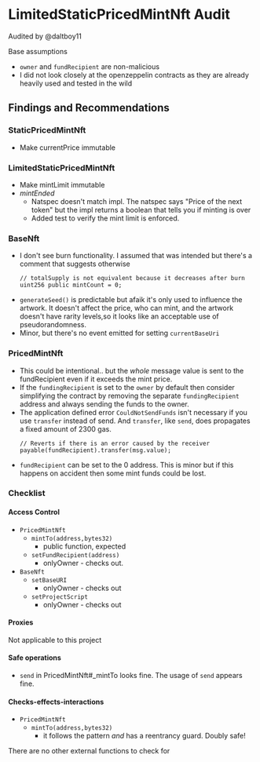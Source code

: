 # LimitedStaticPricedMintNft Audit
Audited by @daltboy11

Base assumptions
- `owner` and `fundRecipient` are non-malicious
- I did not look closely at the openzeppelin contracts as they are already heavily used and tested in the wild

## Findings and Recommendations

### StaticPricedMintNft
- Make currentPrice immutable

### LimitedStaticPricedMintNft
- Make mintLimit immutable
- _mintEnded_
    - Natspec doesn't match impl. The natspec says "Price of the next token" but the impl returns
      a boolean that tells you if minting is over
    - Added test to verify the mint limit is enforced.

### BaseNft
- I don't see burn functionality. I assumed that was intended but there's a comment that suggests otherwise
  ```
  // totalSupply is not equivalent because it decreases after burn
  uint256 public mintCount = 0;
  ```
- `generateSeed()` is predictable but afaik it's only used to influence the artwork. It doesn't affect the price,
  who can mint, and the artwork doesn't have rarity levels,so it looks like an acceptable use of pseudorandomness.
- Minor, but there's no event emitted for setting `currentBaseUri`

### PricedMintNft
- This could be intentional.. but the _whole_ message value is sent to the fundRecipient even if it exceeds the mint price.
- If the `fundingRecipient` is set to the `owner` by default then consider simplifying the contract by removing the
  separate `fundingRecipient` address and always sending the funds to the owner.
- The application defined error `CouldNotSendFunds` isn't necessary if you use `transfer` instead of send.
  And `transfer`, like `send`, does propagates a fixed amount of 2300 gas.
  ```
  // Reverts if there is an error caused by the receiver
  payable(fundRecipient).transfer(msg.value);
  ```
- `fundRecipient` can be set to the 0 address. This is minor but if this happens on accident then some mint funds could be lost.

### Checklist

#### Access Control
- `PricedMintNft`
  - `mintTo(address,bytes32)`
    - public function, expected
  - `setFundRecipient(address)`
    - onlyOwner - checks out.
- `BaseNft`
  - `setBaseURI`
    - onlyOwner - checks out
  - `setProjectScript`
    - onlyOwner - checks out


#### Proxies
Not applicable to this project

#### Safe operations
- `send` in PricedMintNft#_mintTo looks fine. The usage of `send` appears fine.

#### Checks-effects-interactions
- `PricedMintNft`
  - `mintTo(address,bytes32)`
    - it follows the pattern _and_ has a reentrancy guard. Doubly safe!

There are no other external functions to check for